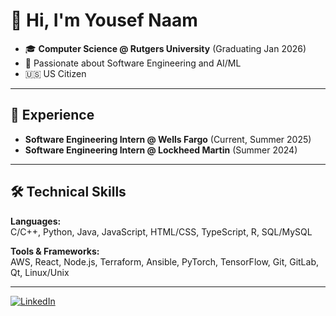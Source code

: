 # 👋 Hi, I'm Yousef Naam

- 🎓 **Computer Science @ Rutgers University** (Graduating Jan 2026)  
- 🌟 Passionate about Software Engineering and AI/ML
- 🇺🇸 US Citizen

---

## 💼 Experience

- **Software Engineering Intern @ Wells Fargo** (Current, Summer 2025)
- **Software Engineering Intern @ Lockheed Martin** (Summer 2024)  
---

## 🛠️ Technical Skills

**Languages:**  
C/C++, Python, Java, JavaScript, HTML/CSS, TypeScript, R, SQL/MySQL

**Tools & Frameworks:**  
AWS, React, Node.js, Terraform, Ansible, PyTorch, TensorFlow, Git, GitLab, Qt, Linux/Unix

---

[![LinkedIn](https://img.shields.io/badge/LinkedIn-blue?logo=linkedin&style=flat-square)](https://linkedin.com/in/yousefnaam)

